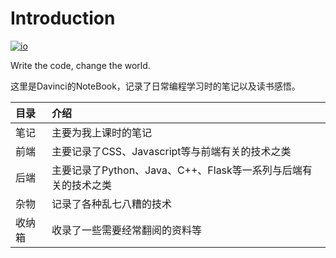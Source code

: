 # Introduction

[![io](https://img.shields.io/badge/author-Davinci-brightgreen.svg?style=flat-square)](https://davincievans.top)

Write the code, change the world.

这里是Davinci的NoteBook，记录了日常编程学习时的笔记以及读书感悟。

| 目录 | 介绍 |
| :--- | :--- |
| 笔记 | 主要为我上课时的笔记 |
| 前端 | 主要记录了CSS、Javascript等与前端有关的技术之类 |
| 后端 | 主要记录了Python、Java、C++、Flask等一系列与后端有关的技术之类 |
| 杂物 | 记录了各种乱七八糟的技术 |
| 收纳箱 | 收录了一些需要经常翻阅的资料等 |
